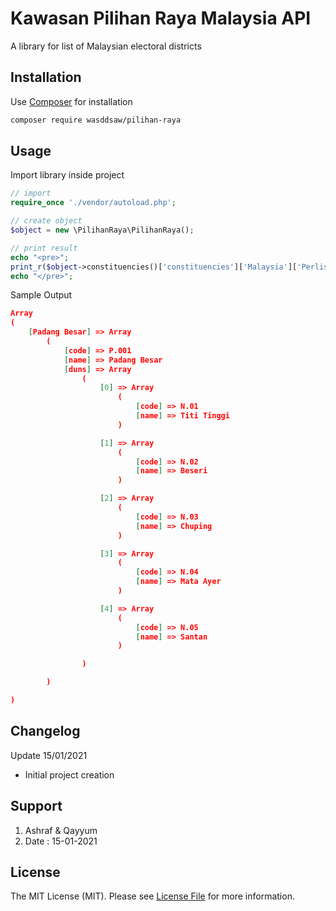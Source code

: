 # Kawasan Pilihan Raya Malaysia API
A library for list of Malaysian electoral districts

## Installation
Use [Composer](https://getcomposer.org/) for installation

```bash
composer require wasddsaw/pilihan-raya
```

## Usage
Import library inside project
```php
// import
require_once './vendor/autoload.php';

// create object
$object = new \PilihanRaya\PilihanRaya();

// print result
echo "<pre>";
print_r($object->constituencies()['constituencies']['Malaysia']['Perlis']);
echo "</pre>";
```

Sample Output
```json
Array
(
    [Padang Besar] => Array
        (
            [code] => P.001
            [name] => Padang Besar
            [duns] => Array
                (
                    [0] => Array
                        (
                            [code] => N.01
                            [name] => Titi Tinggi
                        )

                    [1] => Array
                        (
                            [code] => N.02
                            [name] => Beseri
                        )

                    [2] => Array
                        (
                            [code] => N.03
                            [name] => Chuping
                        )

                    [3] => Array
                        (
                            [code] => N.04
                            [name] => Mata Ayer
                        )

                    [4] => Array
                        (
                            [code] => N.05
                            [name] => Santan
                        )

                )

        )

)
```
## Changelog
Update 15/01/2021
- Initial project creation

## Support
1. Ashraf & Qayyum
2. Date : 15-01-2021

## License
The MIT License (MIT). Please see [License File](LICENSE.md) for more information.
